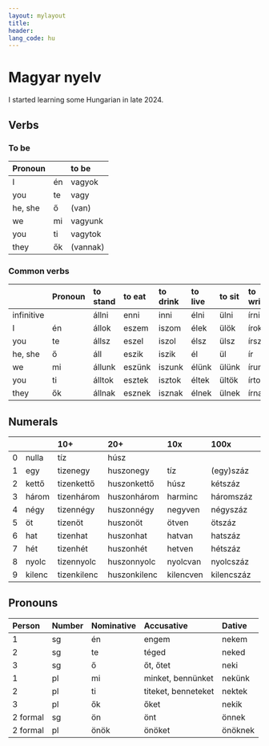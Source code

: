 ```yaml
---
layout: mylayout
title:
header:
lang_code: hu
---
```


# Magyar nyelv

I started learning some Hungarian in late 2024.


## Verbs

### To be

| Pronoun |    | to be    |
| :------ | :- | :------- |
| I       | én | vagyok   |
| you     | te | vagy     |
| he, she | ő  | (van)    |
| we      | mi | vagyunk  |
| you     | ti | vagytok  |
| they    | ők | (vannak) |

### Common verbs

|            | Pronoun | to stand      | to eat        | to drink      | to live      | to sit       | to write  | to speak         |
| :--------- | :------ | :------------ | :------------ | :------------ | :----------- | :----------- | :-------- | :--------------- |
| infinitive |         | áll<e>ni</e>  | enni          | inni</e>      | élni         | ülni         | írni      | beszélni         |
| I          | én      | áll<e>ok</e>  | esz<e>em</e>  | isz<e>om</e>  | él<e>ek</e>  | ül<e>ök</e>  | írok</e>  | beszél<e>ek</e>  |
| you        | te      | áll<e>sz</e>  | esz<e>el</e>  | isz<e>ol</e>  | él<e>sz</e>  | ül<e>sz</e>  | írsz</e>  | beszél<e>sz</e>  |
| he, she    | ő       | áll           | esz<e>ik</e>  | isz<e>ik</e>  | él           | ül           | ír        | beszél           |
| we         | mi      | áll<e>unk</e> | esz<e>ünk</e> | isz<e>unk</e> | él<e>ünk</e> | ül<e>ünk</e> | írunk</e> | beszél<e>ünk</e> |
| you        | ti      | áll<e>tok</e> | esz<e>tek</e> | isz<e>tok</e> | él<e>tek</e> | ül<e>tök</e> | írtok</e> | beszél<e>tek</e> |
| they       | ők      | áll<e>nak</e> | esz<e>nek</e> | isz<e>nak</e> | él<e>nek</e> | ül<e>nek</e> | írnak</e> | beszél<e>nek</e> |

## Numerals

|     |        | 10+         | 20+          | 10x       | 100x       | 1000x      |
|:----|:-------|:------------|:-------------|:----------|:-----------|:-----------|
| 0   | nulla  | tíz         | húsz         |           |            |            |
| 1   | egy    | tizenegy    | huszonegy    | tíz       | (egy)száz  | ezer       |
| 2   | kettő  | tizenkettő  | huszonkettő  | húsz      | kétszáz    | kétezer    |
| 3   | három  | tizenhárom  | huszonhárom  | harminc   | háromszáz  | háromezer  |
| 4   | négy   | tizennégy   | huszonnégy   | negyven   | négyszáz   | négyezer   |
| 5   | öt     | tizenöt     | huszonöt     | ötven     | ötszáz     | ötezer     |
| 6   | hat    | tizenhat    | huszonhat    | hatvan    | hatszáz    | hatezer    |
| 7   | hét    | tizenhét    | huszonhét    | hetven    | hétszáz    | hétezer    |
| 8   | nyolc  | tizennyolc  | huszonnyolc  | nyolcvan  | nyolcszáz  | nyolcezer  |
| 9   | kilenc | tizenkilenc | huszonkilenc | kilencven | kilencszáz | kilencezer |

## Pronouns

| Person   | Number | Nominative | Accusative          | Dative  |
|:---------|:-------|:-----------|:--------------------|:--------|
| 1        | sg     | én         | engem               | nekem   |
| 2        | sg     | te         | téged               | neked   |
| 3        | sg     | ő          | őt, őtet            | neki    |
| 1        | pl     | mi         | minket, bennünket   | nekünk  |
| 2        | pl     | ti         | titeket, benneteket | nektek  |
| 3        | pl     | ők         | őket                | nekik   |
| 2 formal | sg     | ön         | önt                 | önnek   |
| 2 formal | pl     | önök       | önöket              | önöknek |
